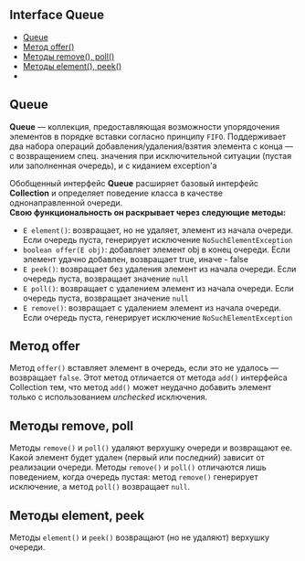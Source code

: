 ## Interface Queue 

- [Queue](#Queue)
- [Метод offer()](#метод-offer)
- [Методы remove(), poll()](#Методы-remove,-poll)
- [Методы element(), peek()](#Методы-element,-peek)
- [](#)


## Queue
__Queue__ — коллекция, предоставляющая возможности упорядочения элементов в порядке вставки согласно принципу `FIFO`.
Поддерживает два набора операций добавления/удаления/взятия элемента с конца — с возвращением спец. значения при 
исключительной ситуации (пустая или заполненная очередь), и с киданием exception'а

Обобщенный интерфейс __Queue<E>__ расширяет базовый интерфейс __Collection__ и определяет поведение класса в качестве 
однонаправленной очереди.  
__Свою функциональность он раскрывает через следующие методы:__  
- `E element()`: возвращает, но не удаляет, элемент из начала очереди. Если очередь пуста, генерирует 
    исключение `NoSuchElementException`
- `boolean offer(E obj)`: добавляет элемент obj в конец очереди. Если элемент удачно добавлен, 
    возвращает true, иначе - false  
- `E peek()`: возвращает без удаления элемент из начала очереди. Если очередь пуста, возвращает значение `null`
- `E poll()`: возвращает с удалением элемент из начала очереди. Если очередь пуста, возвращает значение `null`
- `E remove()`: возвращает с удалением элемент из начала очереди. Если очередь пуста, генерирует 
    исключение `NoSuchElementException`
    
## Метод offer
Метод `offer()` вставляет элемент в очередь, если это не удалось — возвращает `false`. Этот метод отличается от 
метода `add()` интерфейса Collection тем, что метод `add()` может неудачно добавить элемент только с 
использованием _unchecked_ исключения.

## Методы remove, poll
Методы `remove()` и `poll()` удаляют верхушку очереди и возвращают ее. Какой элемент будет удален 
(первый или последний) зависит от реализации очереди. Методы `remove()` и `poll()` отличаются лишь поведением, 
когда очередь пустая: метод `remove()` генерирует исключение, а метод `poll()` возвращает `null`.

## Методы element, peek
Методы `element()` и `peek()` возвращают (но не удаляют) верхушку очереди.